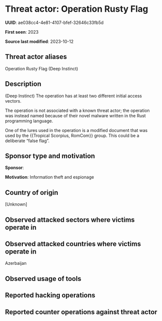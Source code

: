 # Threat actor: Operation Rusty Flag

**UUID**: ae038cc4-4e81-4107-bfef-32646c33fb5d

**First seen**: 2023

**Source last modified**: 2023-10-12

## Threat actor aliases

Operation Rusty Flag (Deep Instinct)

## Description

(Deep Instinct) The operation has at least two different initial access vectors.

The operation is not associated with a known threat actor; the operation was instead named because of their novel malware written in the Rust programming language.

One of the lures used in the operation is a modified document that was used by the {{Tropical Scorpius, RomCom}} group. This could be a deliberate “false flag”.

## Sponsor type and motivation

**Sponsor**: 

**Motivation**: Information theft and espionage


## Country of origin

[Unknown]

## Observed attacked sectors where victims operate in



## Observed attacked countries where victims operate in

Azerbaijan

## Observed usage of tools



## Reported hacking operations



## Reported counter operations against threat actor





